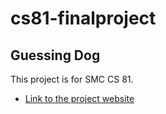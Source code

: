 # cs81-finalproject

## Guessing Dog

This project is for SMC CS 81. 
- [Link to the project website](https://pengwu2626.github.io/cs81-finalproject/)
